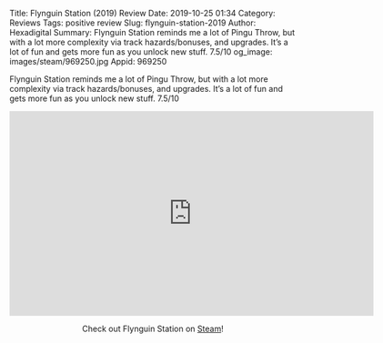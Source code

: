 Title: Flynguin Station (2019) Review
Date: 2019-10-25 01:34
Category: Reviews
Tags: positive review
Slug: flynguin-station-2019
Author: Hexadigital
Summary: Flynguin Station reminds me a lot of Pingu Throw, but with a lot more complexity via track hazards/bonuses, and upgrades. It’s a lot of fun and gets more fun as you unlock new stuff. 7.5/10
og_image: images/steam/969250.jpg
Appid: 969250

Flynguin Station reminds me a lot of Pingu Throw, but with a lot more complexity via track hazards/bonuses, and upgrades. It’s a lot of fun and gets more fun as you unlock new stuff. 7.5/10

<center><iframe src="https://www.youtube.com/embed/w-Fvq7uPU94?feature=oembed" allow="accelerometer; autoplay; encrypted-media; gyroscope; picture-in-picture" width="640" height="360" frameborder="0"></iframe>

Check out Flynguin Station on [Steam](https://store.steampowered.com/app/969250/?curator_clanid=34633900)!</center>
